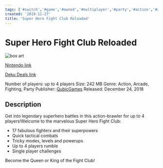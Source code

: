 ```yaml
---
tags: ['#switch','#game','#owned','#multiplayer','#party','#action','#arcade','#fighting']
created: '2019-11-27'
title: 'Super Hero Fight Club Reloaded'
---
```

# Super Hero Fight Club Reloaded

![box art](https://assets.nintendo.com/image/upload/c_pad,f_auto,h_613,q_auto,w_1089/ncom/en_US/games/switch/s/super-hero-fight-club-reloaded-switch/hero?v=2021042918)

[Nintendo link](https://www.nintendo.com/games/detail/super-hero-fight-club-reloaded-switch/)

[Deku Deals link](https://www.dekudeals.com/items/super-hero-fight-club-reloaded)

Number of players: up to 4 players
Size: 242 MB
Genre: Action, Arcade, Fighting, Party
Publisher: [QubicGames](https://www.dekudeals.com/games?include[collection]=true&filter[publisher]=QubicGames)
Released: December 24, 2018

## Description

Get into legendary superhero battles in this action-brawler for up to 4 players!Welcome to the marvelous Super Hero Fight Club:

- 17 fabulous fighters and their superpowers
- Quick tactical combats
- Tricky modes, levels and powerups
- Up to 4 players rumble
- Single player challenges

Become the Queen or King of the Fight Club!
